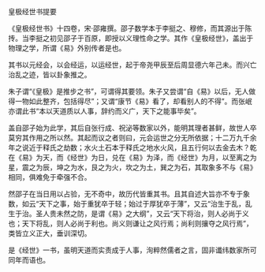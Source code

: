 皇极经世书提要

《皇极经世书》十四卷，宋·邵雍撰。邵子数学本于李挺之、穆修，而其源出于陈抟。当李挺之初见邵子于百原，即授以义理性命之学。其作《皇极经世》，盖出于物理之学，所谓《易》外别传者是也。

其书以元经会，以会经运，以运经世，起于帝尧甲辰至后周显德六年己未。而兴亡治乱之迹，皆以卦象推之。

朱子谓“《皇极》是推步之书”，可谓得其要领。朱子又尝谓“自《易》以后，无人做得一物如此整齐，包括得尽”；又谓“康节《易》看了，却看别人的不得”。而张岷亦谓此书“本以天道质以人事，辞约而义广，天下之能事毕矣”。

盖自邵子始为此学，其后自张行成、祝泌等数家以外，能明其理者甚鲜，故世人卒莫穷其作用之所以然。其起而议之者则曰，元会运世之分无所依据；十二万九千余年之说近于释氏之劫数；水火土石本于释氏之地水火风，且五行何以去金去木？乾在《易》为天，而《经世》为日，兑在《易》为泽，而《经世》为月，以至离之为星，震之为辰，坤之为水，艮之为火，坎之为土，巽之为石，其取象多不与《易》相同，俱难免于牵强不合。

然邵子在当日用以占验，无不奇中，故历代皆重其书。且其自述大旨亦不专于象数，如云“天下之事，始于重犹卒于轻；始过于厚犹卒于薄”，又云“治生于乱，乱生于治。圣人贵未然之防，是谓《易》之大纲”，又云“天下将治，则人必尚于义也；天下将乱，则人必尚于利也。尚义则谦让之风行焉；尚利则攘夺之风行焉”，类皆立义正大，垂训深切。

是《经世》一书，虽明天道而实责成于人事，洵粹然儒者之言，固非谶纬数家所可同年而语也。

